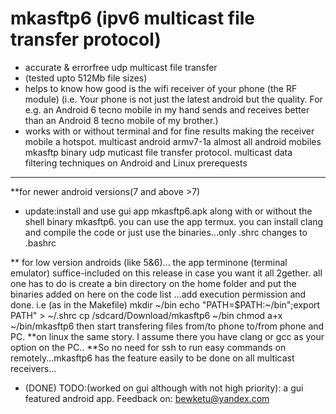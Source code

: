 # mkasftp6 (ipv6 multicast file transfer protocol)
- accurate & errorfree udp multicast file transfer 
- (tested upto 512Mb file sizes)
- helps to know how good is the wifi receiver of your phone (the RF module) (i.e. Your phone is not just the latest android but the quality. For e.g. an Android 6 tecno mobile in my hand sends and receives better than an Android 8 tecno mobile of my brother.) 
- works with or without terminal and for fine results making the receiver mobile a hotspot.
multicast android armv7-1a almost all android mobiles mkasftp binary
udp muticast file transfer protocol. multicast data filtering techniques on Android and Linux
prerequests
 --------
**for newer android versions(7 and above >7)
- update:install and use gui app mkasftp6.apk along with or without the shell binary mkasftp6. 
you can use the app termux.
you can install clang and compile the code or just use the binaries...only .shrc changes to .bashrc

** for low version androids (like 5&6)...
the app terminone (terminal emulator) suffice-included on this release in case you want it all 2gether.
all one has to do is create a bin directory
on the home folder and put the binaries added on here on the code list
...add execution permission and done.
i.e (as in the Makefile)
 mkdir \~/bin
 echo "PATH=$PATH:\~/bin";export PATH" > ~/.shrc
 cp /sdcard/Download/mkasftp6 ~/bin
chmod a+x ~/bin/mkasftp6
 then start transfering files from/to phone to/from phone and PC.
**on linux the same story. I assume there you have clang or gcc as your option on the PC..
**So no need for ssh to run easy commands on remotely...mkasftp6 has the feature easily
to be done on all multicast receivers...

- (DONE) TODO:(worked on gui  although with not high priority): a gui featured android app.
Feedback on: bewketu@yandex.com
